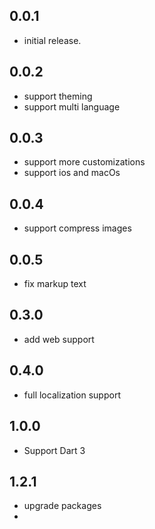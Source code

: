 ## 0.0.1
* initial release.
## 0.0.2
* support theming 
* support multi language
## 0.0.3
- support more customizations
- support ios and macOs
## 0.0.4
- support compress images
 ## 0.0.5
- fix markup text
## 0.3.0
- add web support
## 0.4.0
- full localization support
## 1.0.0
- Support Dart 3
## 1.2.1
- upgrade packages
- 
